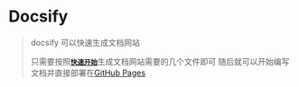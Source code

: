 # Docsify
> docsify 可以快速生成文档网站
> 
> 只需要按照[**`快速开始`**](https://docsify.js.org/#/zh-cn/quickstart)生成文档网站需要的几个文件即可
> 随后就可以开始编写文档并直接部署在[GitHub Pages](https://docsify.js.org/#/zh-cn/deploy)
